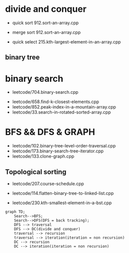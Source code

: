 
# divide and conquer
* quick sort 912.sort-an-array.cpp
- merge sort 912.sort-an-array.cpp
* quick select  215.kth-largest-element-in-an-array.cpp

## binary tree

# binary search
* leetcode/704.binary-search.cpp
- leetcode/658.find-k-closest-elements.cpp
- leetcode/852.peak-index-in-a-mountain-array.cpp
- leetcode/33.search-in-rotated-sorted-array.cpp
#  BFS && DFS & GRAPH
- leetcode/102.binary-tree-level-order-traversal.cpp
- leetcode/173.binary-search-tree-iterator.cpp
- leetcode/133.clone-graph.cpp
## Topological sorting
* leetcode/207.course-schedule.cpp




* leetcode/114.flatten-binary-tree-to-linked-list.cpp
* leetcode/230.kth-smallest-element-in-a-bst.cpp

```mermaid
graph TD;
    Search-->BFS;
    Search-->DFS(DFS = back tracking);
    DFS --> traversal
    DFS --> DC(divide and conquer)
    traversal --> recursion
    traversal --> iteration(iteration = non recursion)
    DC --> recursion
    DC --> iteration(iteration = non recursion)
```
